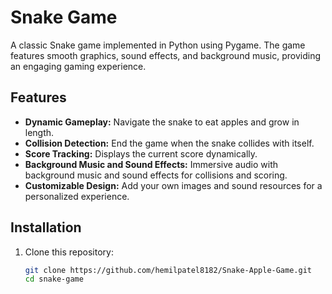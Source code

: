 # Snake Game

A classic Snake game implemented in Python using Pygame. The game features smooth graphics, sound effects, and background music, providing an engaging gaming experience.

## Features
- **Dynamic Gameplay:** Navigate the snake to eat apples and grow in length.
- **Collision Detection:** End the game when the snake collides with itself.
- **Score Tracking:** Displays the current score dynamically.
- **Background Music and Sound Effects:** Immersive audio with background music and sound effects for collisions and scoring.
- **Customizable Design:** Add your own images and sound resources for a personalized experience.

## Installation
1. Clone this repository:
   ```bash
   git clone https://github.com/hemilpatel8182/Snake-Apple-Game.git
   cd snake-game
